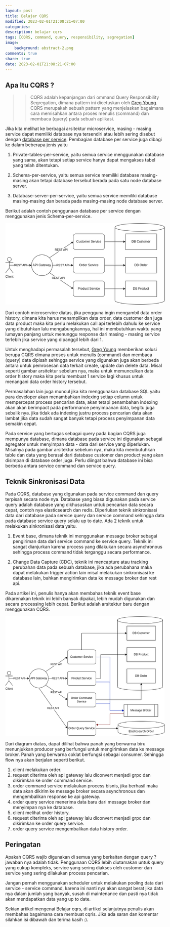 ```yaml
---
layout: post
title: Belajar CQRS
modified: 2023-02-01T21:08:21+07:00
categories:
description: belajar cqrs
tags: [CQRS, command, query, responsibility, segregation]
image:
    background: abstract-2.png
comments: true
share: true
date: 2023-02-01T21:08:21+07:00
---
```


## Apa Itu CQRS ?

>>CQRS adalah kepanjangan dari ommand Query Responsibility Segregation, dimana pattern ini dicetuskan oleh [Greg Young](https://cqrs.files.wordpress.com/2010/11/cqrs_documents.pdf). CQRS merupakah sebuah pattern yang menjelaskan bagaimana cara memisahkan antara proses menulis (command) dan membaca (query) pada sebuah aplikasi.

Jika kita melihat ke berbagai arsitektur microservice, masing - masing service dapat memiliki database nya tersendiri atau lebih sering disebut dengan [database per service](https://microservices.io/patterns/data/database-per-service.html). Pembagian database per service juga dibagi ke dalam beberapa jenis yaitu

1. Private-tables-per-service, yaitu semua service menggunakan database yang sama, akan tetapi setiap service hanya dapat mengakses tabel yang telah ditentukan.

2. Schema-per-service, yaitu semua service memiliki database masing-masing akan tetapi database tersebut berada pada satu node database server.

3. Database-server-per-service, yaitu semua service memiliki database masing-masing dan berada pada masing-masing node database server.

Berikut adalah contoh penggunaan database per service dengan menggunakan jenis Schema-per-service.

![database-per-service.png](../images/database-per-service.png)

Dari contoh microservice diatas, jika pengguna ingin mengambil data order history, dimana kita harus menampilkan data order, data customer dan juga data product maka kita perlu melakukan call api terlebih dahulu ke service yang dibutuhkan lalu mengabungkannya, hal ini membutuhkan waktu yang lumayan panjang untuk menunggu response dari masing - masing service terlebih jika service yang dipanggil lebih dari 1.

Untuk menghadapi permasalah tersebut, [Greg Young](https://cqrs.files.wordpress.com/2010/11/cqrs_documents.pdf) memberikan solusi berupa CQRS dimana proses untuk menulis (command) dan membaca (query) data dipisah sehingga service yang digunakan juga akan berbeda antara untuk pemrosesan data terkait create, update dan delete data. Misal seperti gambar arsitektur sebelum nya, maka untuk memunculkan data order history maka kita perlu membuat 1 service lagi khusus untuk menangani data order history tersebut.

Permasalahan lain juga muncul jika kita menggunakan database SQL yaitu para developer akan menambahkan indexing setiap column untuk mempercepat process pencarian data, akan tetapi penambahan indexing akan akan berimpact pada performance penyimpanan data, begitu juga sebalik nya. jika tidak ada indexing justru process pencarian data akan lambat jika data sudah sangat banyak tetapi process penyimpanan data semakin cepat.

Pada service yang bertugas sebagai query pada bagian CQRS juga mempunya database, dimana database pada service ini digunakan sebagai agregator untuk menyimpan data - data dari service yang diperlukan. Misalnya pada gambar arsitektur sebelum nya, maka kita membutuhkan table dan data yang berasal dari database customer dan product yang akan disimpan di database order juga. Perlu diingat bahwa database ini bisa berbeda antara service command dan service query.

## Teknik Sinkronisasi Data

Pada CQRS, database yang digunakan pada service command dan query terpisah secara node nya. Database yang biasa digunakan pada service query adalah database yang dikhususkan untuk pencarian data secara cepat, contoh nya elasticsearch dan redis. Diperlukan teknik sinkronisasi data dari database pada service query dan service command sehingga data pada database service query selalu up to date. Ada 2 teknik untuk melakukan sinkronisasi data yaitu.

1. Event base, dimana teknik ini menggunakan message broker sebagai pengiriman data dari service command ke service query. Teknik ini sangat dianjurkan karena process yang dilakukan secara asynchronous sehingga process command tidak terganggu secara performance.

2. Change Data Capture (CDC), teknik ini mencapture atau tracking perubahan data pada sebuah database, jika ada perubahana maka dapat melakukan trigger action lain misal melakukan sinkronisasi ke database lain, bahkan mengirimkan data ke message broker dan rest api.

Pada artikel ini, penulis hanya akan membahas teknik event base dikarenakan teknik ini lebih banyak dipakai, lebih mudah digunakan dan secara processing lebih cepat. Berikut adalah arsitektur baru dengan menggunakan CQRS.

![database-cqrs.png](../images/database-cqrs.png)

Dari diagram diatas, dapat dilihat bahwa panah yang berwarna biru menunjukkan producer yang berfungsi untuk mengirimkan data ke message broker. Panah yang berwarna coklat berfungsi sebagai consumer. Sehingga flow nya akan berjalan seperti berikut.

1. client melakukan order.
2. request diterima oleh api gateway lalu diconvert menjadi grpc dan dikirimkan ke order command service.
3. order command service melakukan process bisnis, jika berhasil maka data akan dikirim ke message broker secara asynchronous dan mengembalikan response ke api gateway.
4. order query service menerima data baru dari message broker dan menyimpan nya ke database.
5. client melihat order history.
6. request diterima oleh api gateway lalu diconvert menjadi grpc dan dikirimkan ke order query service.
7. order query service mengembalikan data history order.

## Peringatan

Apakah CQRS wajib digunakan di semua yang berkaitan dengan query ? jawaban nya adalah tidak. Penggunaan CQRS lebih diutamakan untuk query yang cukup kompleks, service yang sering diakses oleh customer dan service yang sering dilakukan process pencarian.

Jangan pernah menggunakan scheduler untuk melakukan pooling data dari service - service command, karena ini nanti nya akan sangat berat jika data nya dalam jumlah yang banyak, susah di maintenance dan pasti nya tidak akan mendapatkan data yang up to date.

Sekian artikel mengenai Belajar cqrs, di artikel selanjutnya penulis akan membahas bagaimana cara membuat cqris. Jika ada saran dan komentar silahkan isi dibawah dan terima kasih :).